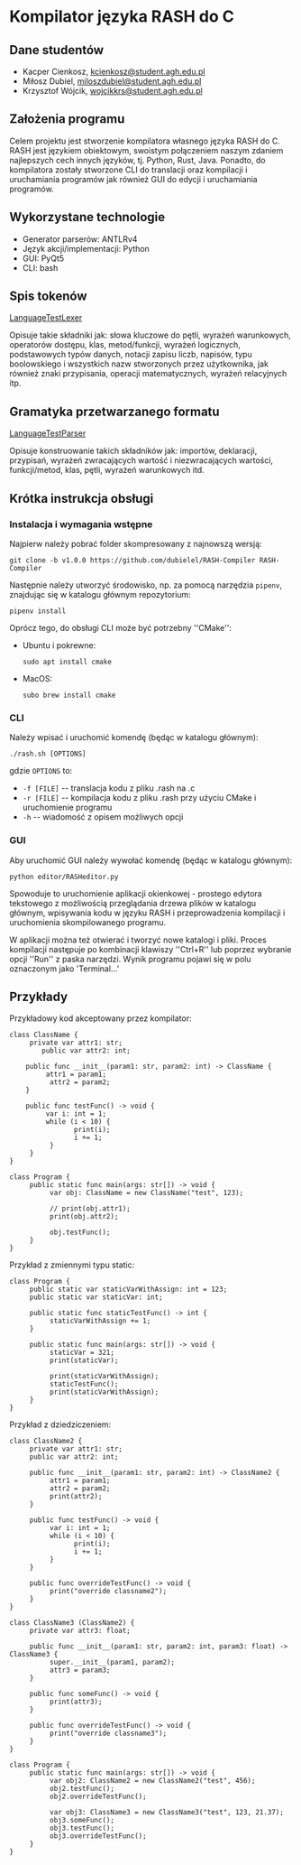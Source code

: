 # Kompilator języka RASH do C

## Dane studentów
  * Kacper Cienkosz, kcienkosz@student.agh.edu.pl 
  * Miłosz Dubiel, miloszdubiel@student.agh.edu.pl
  * Krzysztof Wójcik, wojcikkrs@student.agh.edu.pl

## Założenia programu
Celem projektu jest stworzenie kompilatora własnego języka RASH do C. RASH jest językiem obiektowym, swoistym połączeniem naszym zdaniem najlepszych cech innych języków, tj. Python, Rust, Java. Ponadto, do kompilatora zostały stworzone CLI do translacji oraz kompilacji i uruchamiania programów jak również GUI do edycji i uruchamiania programów.

## Wykorzystane technologie
  * Generator parserów: ANTLRv4
  * Język akcji/implementacji: Python
  * GUI: PyQt5
  * CLI: bash

## Spis tokenów
[LanguageTestLexer](https://github.com/dubielel/RASH-Compiler/blob/v1.0.1/grammar/LanguageTestLexer.g4)

Opisuje takie składniki jak: słowa kluczowe do pętli, wyrażeń warunkowych, operatorów dostępu, klas, metod/funkcji, wyrażeń logicznych, podstawowych typów danych, notacji zapisu liczb, napisów, typu boolowskiego i wszystkich nazw stworzonych przez użytkownika, jak również znaki przypisania, operacji matematycznych, wyrażeń relacyjnych itp.

## Gramatyka przetwarzanego formatu
[LanguageTestParser](https://github.com/dubielel/RASH-Compiler/blob/v1.0.1/grammar/LanguageTestParser.g4)

Opisuje konstruowanie takich składników jak: importów, deklaracji, przypisań, wyrażeń zwracających wartość i niezwracających wartości, funkcji/metod, klas, pętli, wyrażeń warunkowych itd.

## Krótka instrukcja obsługi

### Instalacja i wymagania wstępne
Najpierw należy pobrać folder skompresowany z najnowszą wersją:

    git clone -b v1.0.0 https://github.com/dubielel/RASH-Compiler RASH-Compiler

Następnie należy utworzyć środowisko, np. za pomocą narzędzia ``pipenv``, znajdując się w katalogu głównym repozytorium:

    pipenv install

Oprócz tego, do obsługi CLI może być potrzebny ''CMake'':
  * Ubuntu i pokrewne:

        sudo apt install cmake

  * MacOS:

        subo brew install cmake


### CLI
Należy wpisać i uruchomić komendę (będąc w katalogu głównym):

    ./rash.sh [OPTIONS]

gdzie ``OPTIONS`` to:
  * ``-f [FILE]`` -- translacja kodu z pliku .rash na .c
  * ``-r [FILE]`` -- kompilacja kodu z pliku .rash przy użyciu CMake i uruchomienie programu
  * ``-h`` -- wiadomość z opisem możliwych opcji


### GUI
Aby uruchomić GUI należy wywołać komendę (będąc w katalogu głównym):

    python editor/RASHeditor.py

Spowoduje to uruchomienie aplikacji okienkowej - prostego edytora tekstowego z możliwością przeglądania drzewa plików w katalogu głównym, wpisywania kodu w języku RASH i przeprowadzenia kompilacji i uruchomienia skompilowanego programu.

W aplikacji można też otwierać i tworzyć nowe katalogi i pliki. Proces kompilacji następuje po kombinacji klawiszy ''Ctrl+R'' lub poprzez wybranie opcji ''Run'' z paska narzędzi. Wynik programu pojawi się w polu oznaczonym jako 'Terminal...'

## Przykłady
Przykładowy kod akceptowany przez kompilator:

    class ClassName {
         private var attr1: str;
    	    public var attr2: int;
    
	    public func __init__(param1: str, param2: int) -> ClassName {
	         attr1 = param1;
              attr2 = param2;
	    }
	    
	    public func testFunc() -> void {
	         var i: int = 1;
	         while (i < 10) {
                    print(i);
                    i += 1;
              }
         }
    }

    class Program {
         public static func main(args: str[]) -> void {
              var obj: ClassName = new ClassName("test", 123);
              
              // print(obj.attr1);
              print(obj.attr2);
    
              obj.testFunc();
         }
    }

Przykład z zmiennymi typu static:

    class Program {
         public static var staticVarWithAssign: int = 123;
         public static var staticVar: int;
    
         public static func staticTestFunc() -> int {
              staticVarWithAssign += 1;
         }
    
         public static func main(args: str[]) -> void { 	
              staticVar = 321;
              print(staticVar);
    
              print(staticVarWithAssign);
              staticTestFunc();
              print(staticVarWithAssign);
         }
    }

Przykład z dziedziczeniem:

    class ClassName2 {
         private var attr1: str;
         public var attr2: int;
    
         public func __init__(param1: str, param2: int) -> ClassName2 {
              attr1 = param1;
              attr2 = param2;
              print(attr2);
         }
    
         public func testFunc() -> void {
              var i: int = 1;
              while (i < 10) {
                    print(i);
                    i += 1;
              }
         }
    
         public func overrideTestFunc() -> void {
              print("override classname2");
         }
    }
    
    class ClassName3 (ClassName2) {
         private var attr3: float;
    
         public func __init__(param1: str, param2: int, param3: float) -> ClassName3 {
              super.__init__(param1, param2);
              attr3 = param3;
         }
    
         public func someFunc() -> void {
              print(attr3);
         }
    
         public func overrideTestFunc() -> void {
              print("override classname3");
         }
    }
    
    class Program {
         public static func main(args: str[]) -> void {
              var obj2: ClassName2 = new ClassName2("test", 456);
              obj2.testFunc();
              obj2.overrideTestFunc();
    
              var obj3: ClassName3 = new ClassName3("test", 123, 21.37);
              obj3.someFunc();
              obj3.testFunc();
              obj3.overrideTestFunc();
         }
    }